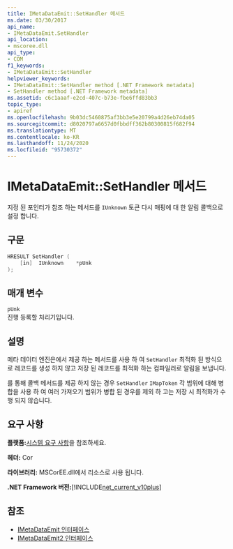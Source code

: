 ```yaml
---
title: IMetaDataEmit::SetHandler 메서드
ms.date: 03/30/2017
api_name:
- IMetaDataEmit.SetHandler
api_location:
- mscoree.dll
api_type:
- COM
f1_keywords:
- IMetaDataEmit::SetHandler
helpviewer_keywords:
- IMetaDataEmit::SetHandler method [.NET Framework metadata]
- SetHandler method [.NET Framework metadata]
ms.assetid: c6c1aaaf-e2cd-407c-b73e-fbe6ffd83bb3
topic_type:
- apiref
ms.openlocfilehash: 9b03dc5460875af3bb3e5e20799a4d26eb74da05
ms.sourcegitcommit: d8020797a6657d0fbbdff362b80300815f682f94
ms.translationtype: MT
ms.contentlocale: ko-KR
ms.lasthandoff: 11/24/2020
ms.locfileid: "95730372"
---
```

# <a name="imetadataemitsethandler-method"></a>IMetaDataEmit::SetHandler 메서드

지정 된 포인터가 참조 하는 메서드를 `IUnknown` 토큰 다시 매핑에 대 한 알림 콜백으로 설정 합니다.  
  
## <a name="syntax"></a>구문  
  
```cpp  
HRESULT SetHandler (
    [in]  IUnknown    *pUnk  
);  
```  
  
## <a name="parameters"></a>매개 변수  

 `pUnk`  
 진행 등록할 처리기입니다.  
  
## <a name="remarks"></a>설명  

 메타 데이터 엔진은에서 제공 하는 메서드를 사용 하 여 `SetHandler` 최적화 된 방식으로 레코드를 생성 하지 않고 저장 된 레코드를 최적화 하는 컴파일러로 알림을 보냅니다.  
  
 를 통해 콜백 메서드를 제공 하지 않는 경우 `SetHandler` `IMapToken` 각 범위에 대해 병합을 사용 하 여 여러 가져오기 범위가 병합 된 경우를 제외 하 고는 저장 시 최적화가 수행 되지 않습니다.  
  
## <a name="requirements"></a>요구 사항  

 **플랫폼:**[시스템 요구 사항](../../get-started/system-requirements.md)을 참조하세요.  
  
 **헤더:** Cor  
  
 **라이브러리:** MSCorEE.dll에서 리소스로 사용 됩니다.  
  
 **.NET Framework 버전:**[!INCLUDE[net_current_v10plus](../../../../includes/net-current-v10plus-md.md)]  
  
## <a name="see-also"></a>참조

- [IMetaDataEmit 인터페이스](imetadataemit-interface.md)
- [IMetaDataEmit2 인터페이스](imetadataemit2-interface.md)
